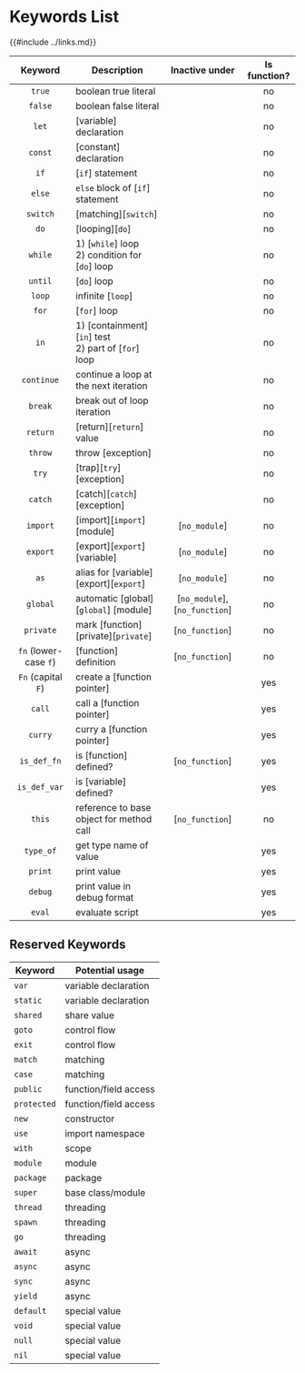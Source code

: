 Keywords List
=============

{{#include ../links.md}}

|        Keyword        | Description                                             |         Inactive under         | Is function? |
| :-------------------: | ------------------------------------------------------- | :----------------------------: | :----------: |
|        `true`         | boolean true literal                                    |                                |      no      |
|        `false`        | boolean false literal                                   |                                |      no      |
|         `let`         | [variable] declaration                                  |                                |      no      |
|        `const`        | [constant] declaration                                  |                                |      no      |
|         `if`          | [`if`] statement                                        |                                |      no      |
|        `else`         | `else` block of [`if`] statement                        |                                |      no      |
|       `switch`        | [matching][`switch`]                                    |                                |      no      |
|         `do`          | [looping][`do`]                                         |                                |      no      |
|        `while`        | 1) [`while`] loop<br/>2) condition for [`do`] loop      |                                |      no      |
|        `until`        | [`do`] loop                                             |                                |      no      |
|        `loop`         | infinite [`loop`]                                       |                                |      no      |
|         `for`         | [`for`] loop                                            |                                |      no      |
|         `in`          | 1) [containment][`in`] test<br/>2) part of [`for`] loop |                                |      no      |
|      `continue`       | continue a loop at the next iteration                   |                                |      no      |
|        `break`        | break out of loop iteration                             |                                |      no      |
|       `return`        | [return][`return`] value                                |                                |      no      |
|        `throw`        | throw [exception]                                       |                                |      no      |
|         `try`         | [trap][`try`] [exception]                               |                                |      no      |
|        `catch`        | [catch][`catch`] [exception]                            |                                |      no      |
|       `import`        | [import][`import`] [module]                             |         [`no_module`]          |      no      |
|       `export`        | [export][`export`] [variable]                           |         [`no_module`]          |      no      |
|         `as`          | alias for [variable] [export][`export`]                 |         [`no_module`]          |      no      |
|       `global`        | automatic [global][`global`] [module]                   | [`no_module`], [`no_function`] |      no      |
|       `private`       | mark [function] [private][`private`]                    |        [`no_function`]         |      no      |
| `fn` (lower-case `f`) | [function] definition                                   |        [`no_function`]         |      no      |
|  `Fn` (capital `F`)   | create a [function pointer]                             |                                |     yes      |
|        `call`         | call a [function pointer]                               |                                |     yes      |
|        `curry`        | curry a [function pointer]                              |                                |     yes      |
|      `is_def_fn`      | is [function] defined?                                  |        [`no_function`]         |     yes      |
|     `is_def_var`      | is [variable] defined?                                  |                                |     yes      |
|        `this`         | reference to base object for method call                |        [`no_function`]         |      no      |
|       `type_of`       | get type name of value                                  |                                |     yes      |
|        `print`        | print value                                             |                                |     yes      |
|        `debug`        | print value in debug format                             |                                |     yes      |
|        `eval`         | evaluate script                                         |                                |     yes      |


Reserved Keywords
-----------------

| Keyword     | Potential usage       |
| ----------- | --------------------- |
| `var`       | variable declaration  |
| `static`    | variable declaration  |
| `shared`    | share value           |
| `goto`      | control flow          |
| `exit`      | control flow          |
| `match`     | matching              |
| `case`      | matching              |
| `public`    | function/field access |
| `protected` | function/field access |
| `new`       | constructor           |
| `use`       | import namespace      |
| `with`      | scope                 |
| `module`    | module                |
| `package`   | package               |
| `super`     | base class/module     |
| `thread`    | threading             |
| `spawn`     | threading             |
| `go`        | threading             |
| `await`     | async                 |
| `async`     | async                 |
| `sync`      | async                 |
| `yield`     | async                 |
| `default`   | special value         |
| `void`      | special value         |
| `null`      | special value         |
| `nil`       | special value         |
